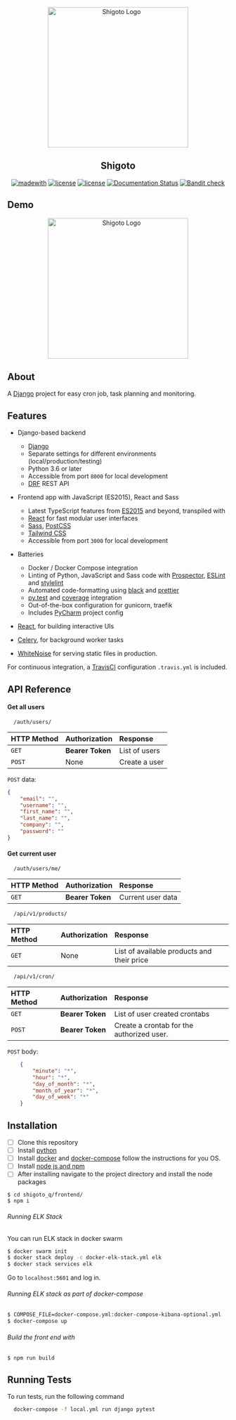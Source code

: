 <p align="center">

<img src="https://i.imgur.com/MK7NlZI.png" width="320" alt="Shigoto Logo" />

</p>
<h2 align="center">Shigoto</h2>

<p align="center">
    <a href=""><img alt="madewith" src="https://img.shields.io/badge/Made%20with-Python-1f425f.svg"></a>
    <a href=""><img alt="license" src="https://img.shields.io/badge/License-GPL%20v3-yellow.svg"></a>
    <a href=""><img alt="license" src="https://img.shields.io/badge/License-GPL%20v3-yellow.svg"></a>
    <a href="><img alt="codefactor" src="https://www.codefactor.io/repository/github/shigoto-q/shigoto_q/badge"></a>
    <a href="https://shigoto.com/api-docs/?badge=stable"><img alt="Documentation Status" src="https://readthedocs.org/projects/black/badge/?version=stable"></a>
    <a href="https://github.com/PyCQA/bandit"><img alt="Bandit check" src="https://img.shields.io/badge/security-bandit-yellow.svg"></a>

</p>

## Demo
<p align="center">
<img src="https://media2.giphy.com/media/SzKqAr6u2U6RdGFlL5/giphy.gif?cid=790b76117599548aca1f9e1325ce29870be94a01dfd095e6&rid=giphy.gif" width="320" alt="Shigoto Logo" />
 </p>


## About
A [Django](https://www.djangoproject.com/) project for easy cron job, task planning and monitoring.

## Features

- Django-based backend

    - [Django](https://www.djangoproject.com/)
    - Separate settings for different environments (local/production/testing)
    - Python 3.6 or later
    - Accessible from port `8000` for local development
    - [DRF](https://www.django-rest-framework.org/) REST API


- Frontend app with JavaScript (ES2015), React and Sass
    - Latest TypeScript features from [ES2015](https://babeljs.io/docs/learn-es2015/) and beyond, transpiled with
    - [React](https://facebook.github.io/react/) for fast modular user interfaces
    - [Sass](http://sass-lang.com/), [PostCSS](http://postcss.org/)
    - [Tailwind CSS](https://tailwindcss.com/)
    - Accessible from port `3000` for local development

- Batteries

    - Docker / Docker Compose integration
    - Linting of Python, JavaScript and Sass code with [Prospector](http://prospector.landscape.io/),
      [ESLint](http://eslint.org/) and [stylelint](https://stylelint.io/)
    - Automated code-formatting using [black](https://black.readthedocs.io) and [prettier](https://prettier.io)
    - [py.test](http://pytest.org/) and [coverage](https://coverage.readthedocs.io/) integration
    - Out-of-the-box configuration for gunicorn, traefik
    - Includes [PyCharm](https://www.jetbrains.com/pycharm/) project config



- [React](https://facebook.github.io/react/), for building interactive UIs
- [Celery](http://www.celeryproject.org/), for background worker tasks
- [WhiteNoise](http://whitenoise.evans.io/en/stable/) for serving static files in production.

For continuous integration, a [TravisCI](https://travis-ci.com/) configuration `.travis.yml` is included.



## API Reference

#### Get all users

```http
  /auth/users/
```

| HTTP Method | Authorization     | Response                |
| :-------- | :------- | :------------------------- |
| `GET` | **Bearer Token** | List of users |
| `POST` | None | Create a user |

`POST` data:
```json
{
    "email": "",
    "username": "",
    "first_name": "",
    "last_name": "",
    "company": "",
    "password": ""
}
```

#### Get current user

```http
  /auth/users/me/
```

| HTTP Method | Authorization     | Response                       |
| :-------- | :------- | :-------------------------------- |
| `GET`      | **Bearer Token** | Current user data |



```http
  /api/v1/products/
```

| HTTP Method | Authorization     | Response                       |
| :-------- | :------- | :-------------------------------- |
| `GET`      | None | List of available products and their price|


```http
  /api/v1/cron/
```

| HTTP Method | Authorization     | Response                       |
| :-------- | :------- | :-------------------------------- |
| `GET`      | **Bearer Token** | List of user created crontabs|
| `POST`      | **Bearer Token** | Create a crontab for the authorized user.|

`POST` body:

```json
    {
        "minute": "*",
        "hour": "*",
        "day_of_month": "*",
        "month_of_year": "*",
        "day_of_week": "*"
    }
```


## Installation

- [ ] Clone this repository
- [ ] Install [python](https://www.python.org/)
- [ ] Install [docker](https://docs.docker.com/docker-for-windows/install/) and [docker-compose](https://docs.docker.com/compose/install/) follow the instructions for you OS.
- [ ] Install [node js and npm](https://nodejs.org/en/download/)
- [ ] After installing navigate to the project directory and install the node packages
```shell script
$ cd shigoto_q/frontend/
$ npm i
```
###### Running ELK Stack
You can run ELK stack in docker swarm
```sh
$ docker swarm init
$ docker stack deploy -c docker-elk-stack.yml elk
$ docker stack services elk
```
Go to `localhost:5601` and log in.
###### Running ELK stack as part of docker-compose
```sh
$ COMPOSE_FILE=docker-compose.yml:docker-compose-kibana-optional.yml
$ docker-compose up
```
######  Build the front end with
```shell script
$ npm run build
```
## Running Tests

To run tests, run the following command

```bash
  docker-compose -f local.yml run django pytest
```
